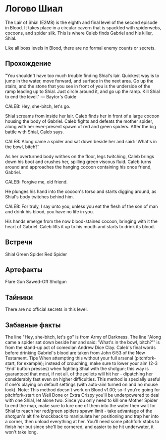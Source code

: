 # Логово Шиал

The Lair of Shial (E2M8) is the eighth and final level of the second episode in Blood. It takes place in a circular cavern that is spackled with spiderwebs, cocoons, and spider silk. This is where Caleb finds Gabriel and his killer, Shial.

Like all boss levels in Blood, there are no formal enemy counts or secrets.

## Прохождение

"You shouldn't have too much trouble finding Shial's lair. Quickest way is to jump in the water, move forward, and surface in the next area. Go up the stairs, and the stone that you see in front of you is the underside of the ramp leading up to Shial. Just circle around it, and go up the ramp. Kill Shial to end the level." — Baytor's Guide

CALEB: Hey, she-bitch, let's go.

Shial screams from inside her lair. Caleb finds her in front of a large cocoon housing the body of Gabriel. Caleb fights and defeats the mother spider, along with her ever-present spawn of red and green spiders. After the big battle with Shial, Caleb says.

CALEB: Along came a spider and sat down beside her and said: 'What's in the bowl, bitch?'

As her overturned body writhes on the floor, legs twitching, Caleb brings down his boot and crushes her, spilling green viscous fluid. Caleb turns around and approaches the hanging cocoon containing his once friend, Gabriel.

CALEB: Forgive me, old friend.

He plunges his hand into the cocoon's torso and starts digging around, as Shial's body twitches behind him.

CALEB: For truly, I say unto you, unless you eat the flesh of the son of man and drink his blood, you have no life in you.

His hands emerge from the now blood-stained cocoon, bringing with it the heart of Gabriel. Caleb lifts it up to his mouth and starts to drink its blood.

## Встречи

Shial
Green Spider
Red Spider

## Артефакты

Flare Gun
Sawed-Off Shotgun

## Тайники

There are no official secrets in this level.

## Забавные факты

The line "Hey, she-bitch, let's go" is from Army of Darkness.
The line "Along came a spider sat down beside her and said: 'What's in the bowl, bitch?'" is from the stand-up act of comedian Andrew Dice Clay.
Caleb's final words before drinking Gabriel's blood are taken from John 6:53 of the New Testament.
Tips
When attempting this without your full arsenal (pitchfork-start, for example); instead of crouching, make sure to lower your aim (2-3 'End' button presses) when fighting Shial with the shotgun; this way is guaranteed that most, if not all, of the pellets will hit her - dipatching her considerably fast even on higher difficulties. This method is specially useful if one's playing on default settings (with auto-aim turned on and no mouse look).
Note: This method doesn't work on Blood v1.00; so if you're going for pitchfork-start on Well Done or Extra Crispy you'll be underpowered to deal with one Shial, let alone two. Since you only need to kill one Mother Spider to end the map, make sure to lure one of them into the water then wait for Shial to reach her red/green spiders spawn limit - take advantage of the shotgun's alt fire knockback to manipulate her positioning and trap her into a corner, then unload everything at her. You'll need some pitchfork stabs to finish her but since she'll be cornered, and easier to be hit underwater, it won't take long.
